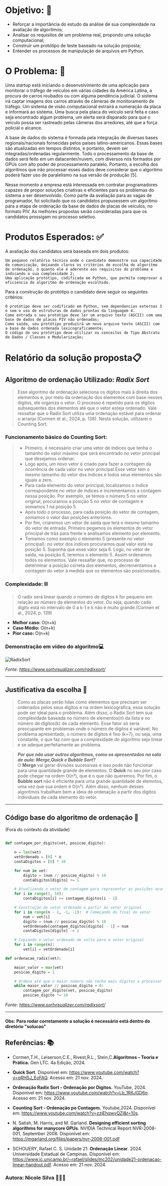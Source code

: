# Objetivo: 🚀

- Reforçar a importância do estudo da análise de sua complexidade na avaliação de algoritmos;
- Analisar os requisitos de um problema real, propondo uma solução computacional;
- Construir um protótipo de teste baseado na solução proposta;
- Entender os processos de manipulação de arquivos em Python.


# O Problema: 📍
Uma startup está iniciando o desenvolvimento de uma aplicação para monitorar o tráfego de veículos em várias cidades da América Latina, a procura de carros roubados ou com alguma pendência judicial. O sistema irá captar imagens dos carros através de câmeras de monitoramento de tráfego. Um sistema de visão computacional extrairá a numeração da placa e informará ao sistema. Uma busca pela placa do veículo será feita e caso seja encontrado algum problema, um alerta será disparado para que o veículo possa ser rastreado pelas câmeras dos arredores, até que a força policial o alcance.

A base de dados do sistema é formada pela integração de diversas bases regionais/nacionais fornecidas pelos países latino-americanos. Essas bases são atualizadas em tempos distintos, e portanto, devem ser integradas/ordenadas regularmente. Todo o processamento da base de dados será feito em um datacenter/nuvem, com diversos nós formados por GPUs com alto poder de processamento paralelo. Portanto, a escolha dos algoritmos que irão processar esses dados deve considerar que o algoritmo poderá fazer uso de paralelismo na sua versão de produção [5].

Nesse momento a empresa está interessada em contratar programadores capazes de propor soluções criativas e eficientes para os problemas do sistema a ser desenvolvido. Como parte da avaliação para as vagas de programador, foi solicitado que os candidatos propusessem um algoritmo para a etapa de ordenação da base de dados de placas de veículos, no formato PIV. As melhores propostas serão consideradas para que os candidatos prossigam no processo seletivo.

# Produtos Esperados: ✅

A avaliação dos candidatos será baseada em dois produtos:

    Um pequeno relatório técnico onde o candidato demonstre sua capacidade de comunicação, deixando claros os critérios de escolha do algoritmo de ordenação, o quanto ele é aderente aos requisitos do problema e indicando a sua complexidade 2;
    Uma aplicação protótipo, codificada em Python, que permita comprovar a eficiencia do algoritmo de ordenação escolhido.

Para a construção do protótipo o candidato deve seguir os seguintes critérios:

    O protótipo deve ser codificado em Python, sem dependencias externas 3 e sem o uso de estruturas de dados prontas da linguagem 4.
    Como entrada o seu protótipo deve ler um arquivo texto (ASCII) com uma base de dados de placas PIV não ordenadas;
    Como saída, seu protótipo produzirá um novo arquivo texto (ASCII) com a base de dados ordenada lexicograficamente;
    O código do seu protótipo deve utilizar os conceitos de Tipo Abstrato de Dados / Classes e Modularização;


# Relatório da solução proposta📋

## Algoritmo de ordenação Utilizado: _Radix Sort_ 

> Esse algoritmo de ordenação seleciona os dígitos mais à direita dos elementos e, por meio da ordenação dos elementos com base nesses dígitos, ele organiza o vetor. O processo é repetido para os  dígitos subsequentes dos elementos até que o vetor esteja ordenado. Vale ressaltar que o Radix Sort utiliza uma ordenação estável para ordenar o arranjo (Cormen et al., 2024, p. 138). Nesta solução, utilizarei o Counting Sort.

### Funcionamento básico do Counting Sort:
> - Primeiro, é necessário criar uma vetor de índices que tenha o tamanho do valor máximo  que será encontrado no vetor principal que desejamos ordenar. 
> - Logo após, um novo vetor é criado para fazer a contagem da ocorrência de cada valor no vetor principal.Esse vetor tem o mesmo tamanho do vetor dos índices e todos seus elementos são iguais a zero.
> - Para cada elemento do vetor principal, localizamos o índice correspondente no vetor de índices e incrementamos a contagem nessa posição.
Por exemplo, se temos o número 5 no vetor original, procuramos a posição 5 no vetor de contagem e somamos 1 na posição 5. 
> - Após todo o processo, para cada posição do vetor de contagem, somamos o valor das posições anteriores.
> - Por fim, criaremos um vetor de saída que terá o mesmo tamanho do vetor de entrada. Primeiro pegamos os elementos do vetor principal de trás para frente  e analisamos elemento por elemento. 
> - Tomamos como exemplo o elemento 5 (presente no vetor principal): no vetor dos índices procuramos qual valor está na posição 5. Suponha que esse valor seja 6. Logo, no vetor de saída, na posição 6, teremos o elemento 5. Assim ordenamos todos os elementos. Vale ressaltar que, no processo de determinar a posição correta dos elementos, decrementamos a contagem do vetor à medida que os elementos são posicionados. 

### Complexidade: ⛓️

> O radix será linear quando o número de dígitos  k for pequeno em relação ao número de elementos do vetor. Ou seja, quando cada dígito está no intervalo de 0 a k-1  e k não é muito grande.(Cormen et al., 2024, p. 139)

- **Melhor caso:** O(n+k)
- **Caso Médio:** O(n+k)
- **Pior caso:** O(n+k)

### Demonstração em vídeo do algoritmo💻

![RadixSort](https://github.com/MATA40-EDA-2024-2/atividade-unidade-i-Nicolesilvaa/blob/main/imgs/RadixSort.gif)

_Fonte: https://www.sortvisualizer.com/radixsort/_

*** 
## Justificativa da escolha 📌

> Como as placas serão lidas como elementos que precisam ser ordenados pelos seus dígitos e na ordem lexicográfica, essa solução pode ser ideal para o problema. Além disso, o Radix Sort tem sua complexidade baseada no número de elementos(n) da lista e no número de dígitos(k) de cada elemento. Esse fator só seria preocupante em problemas onde o número de dígitos é variável. No problema apresentado, o número de dígitos é fixo (k=7), ou seja, uma constante, o que faz com que a complexidade do algoritmo seja linear e se adeque perfeitamente ao problema.

> **_Por que não usar outros algoritmos, como os apresentados na sala de aula: Merge,Quick e Bubble Sort?_**   
O **Merge** vai gerar divisões  sucessivas e isso pode não funcionar para uma quantidade grande de elementos. O **Quick** no seu pior caso pode chegar na ordem O(n²), que é o que não queremos. Por fim, o **Bubble sort** não é eficiente para uma grande quantidade de elemntos, uma vez que sua ordem é O(n²). Além disso, nenhum desses algoritmos trabalham bem a ideia de ordenação a partir dos dígitos individuais de cada elemento do vetor.

***
## Código base do algoritmo de ordenação 👾
(Fora do contexto da atividade)

```python

def contagem_por_digito(vet, posicao_digito): 

    n = len(vet)
    vetOrdenado = [0] * n
    contaDigitos = [0] * 10

    for num in vet:
        digito = (num // posicao_digito) % 10
        contaDigitos[digito] += 1

    # Atualizando o vetor de contagem para representar as posições acumuladas
    for i in range(1, 10):
        contaDigitos[i] += contagem_digitos[i - 1]

    # Construção do vetor ordenado a partir do vetor original
    for i in range(n - 1, -1, -1):  # Começando do final do vetor
        num = vet[i]
        digito = (num // posicao_digito) % 10
        vetOrdenado[contagem_digitos[digito] - 1] = num
        contaDigitos[digito] -= 1

    # Copiando o vetor ordenado de volta para o vetor original
    for i in range(n):
        vet[i] = vetOrdenado[i]

def ordenacao_radix(vet):

    maior_valor = max(vet)
    posicao_digito = 1

    # Ordena até que o maior número não tenha mais dígitos a processar
    while maior_valor // posicao_digito > 0:
        contagem_por_digito(vet, posicao_digito)
        posicao_digito *= 10

```
_Fonte: https://www.sortvisualizer.com/radixsort/_

***
#### **Obs: Para rodar corretamente a solução é necessário está dentro do diretório "solucao"**

## Referências: 📚

- Cormen,T.H., Leiserson,C.E., Rivest,R.L., Stein,C.**Algoritmos – Teoria e Prática.** Gen LTC. 4a Edição, 2024.
- **Quick Sort**. Disponível em: https://www.youtube.com/watch?v=qRHSJ_EoFAQ. Acesso em: 21 nov. 2024.

- **Ordenação Radix Sort - Ordenação por Dígitos.** YouTube, 2024. Disponível em: https://www.youtube.com/watch?v=Lb_1R6JGD6o. Acesso em: 21 nov. 2024.

- **Counting Sort - Ordenação po Contagem.** Youtube,2024. Disponível em: https://www.youtube.com/watch?v=zzjEhqwvQZI&t=10s.

- N. Satish, M. Harris, and M. Garland. **Designing efficient sorting algorithms for manycore GPUs**. NVIDIA Technical Report NVR-2008-001, September 2008. Disponível em: https://mgarland.org/files/papers/nvr-2008-001.pdf

- SCHOUERY, Rafael C. S. Unidade 21: **Ordenação Linear**. 2024. Universidade Estadual de Campinas. Disponível em: https://www.ic.unicamp.br/~rafael/slides/mc202/unidade21-ordenacao-linear-handout.pdf. Acesso em: 21 nov. 2024.

### Autora: Nicole Silva 🧙🏿‍♀️
